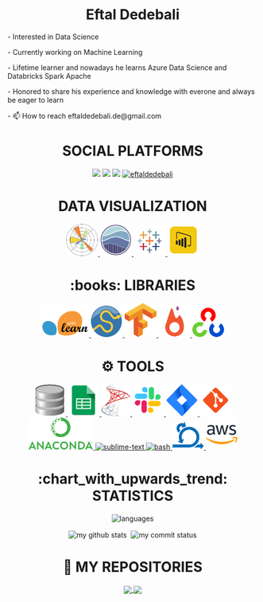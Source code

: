 <div> <h1 align="center"> Eftal Dedebali </h1> </div>
<p>- Interested in Data Science </p>
<p>- Currently working on Machine Learning </p>
<p>- Lifetime learner and nowadays he learns Azure Data Science and Databricks Spark Apache </p>
<p>- Honored to share his experience and knowledge with everone and always be eager to learn </p>
<p>- 📫 How to reach eftaldedebali.de@gmail.com</p>

<div> <h1 align="center"> SOCIAL PLATFORMS </h1> 
<p align="center">
<a href="https://www.linkedin.com/in/eftal-dedebali/"/><img src="https://img.shields.io/badge/linkedin-%230077B5.svg?&style=for-the-badge&logo=linkedin&logoColor=white" /></a>
<a href="mailto:eftaldedebali.de@gmail.com"><img src="https://img.shields.io/badge/gmail-f1f2f6.svg?&style=for-the-badge&logo=gmail&logoColor=red" /></a>
<a href="https://medium.com/@eftaldedebali"><img src="https://img.shields.io/badge/%20-medium-black?&style=for-the-badge&logoColor=white" /></a>
<a href="#"><img src="https://komarev.com/ghpvc/?username=eftaldedebali" alt="eftaldedebali" height="28"/></a>
</p></div>

<div align="center"> <h1 align="center"> DATA VISUALIZATION </h1> </div>
<p align="center">
<a href="#" target="_blank"> <img src="https://github.com/ededebali/ededebali/blob/main/icons/pngegg%20(1).png"/> </a> 
<a href="#" target="_blank"> <img src="https://github.com/ededebali/ededebali/blob/main/icons/seaborn.png" height="64"/> </a>    
<a href="#" target="_blank"> <img src="https://github.com/ededebali/ededebali/blob/main/icons/pngegg%20(22).png"/> </a>  
<a href="#" target="_blank"> <img src="https://github.com/ededebali/ededebali/blob/main/icons/pngegg%20(24).png"/> </a>   
  
<div align="center"> <h1 align="center">:books: LIBRARIES </h1> </div>
<p align="center">
<a href="#" target="_blank"> <img src="https://github.com/ededebali/ededebali/blob/main/icons/pngegg%20(20).png"/> </a>   
<a href="#" target="_blank"> <img src="https://github.com/ededebali/ededebali/blob/main/icons/pngegg%20(2).png"/> </a>                                                     
<a href="#" target="_blank"> <img src="https://github.com/ededebali/ededebali/blob/main/icons/pngegg%20(4).png"/> </a> 
<a href="#" target="_blank"> <img src="https://github.com/ededebali/ededebali/blob/main/icons/pngegg%20(10).png"/> </a>
<a href="#" target="_blank"> <img src="https://github.com/ededebali/ededebali/blob/main/icons/pngegg%20(17).png"/> </a>  
</p>

<div align="center"> <h1 align="center"> ⚙ TOOLS </h1> </div>
<p align="center">
<a href="#" target="_blank"> <img src="https://github.com/ededebali/ededebali/blob/main/icons/pngegg%20(5).png"/> </a> 
<a href="#" target="_blank"> <img src="https://github.com/ededebali/ededebali/blob/main/icons/pngegg%20(12).png"/> </a>  
<a href="#" target="_blank"> <img src="https://github.com/ededebali/ededebali/blob/main/icons/pngegg%20(18).png"/> </a>  
<a href="#" target="_blank"> <img src="https://github.com/ededebali/ededebali/blob/main/icons/icons8-slack-new-64.png"/> </a>                                                
<a href="#" target="_blank"> <img src="https://github.com/ededebali/ededebali/blob/main/icons/icons8-jira-64.png"/> </a>                  
<a href="#" target="_blank"> <img src="https://github.com/ededebali/ededebali/blob/main/icons/icons8-git-64.png"/> </a>
<a href="#" target="_blank"> <img src="https://github.com/ededebali/ededebali/blob/main/icons/pngegg%20(21).png"/> </a>
<a href="#" target="_blank"> <img src="https://cdn.icon-icons.com/icons2/1381/PNG/512/sublimetext_94866.png" alt="sublime-text" height="64"/> </a>
<a href="#" target="_blank"> <img src="https://www.vectorlogo.zone/logos/gnu_bash/gnu_bash-icon.svg" alt="bash" height="64"/> </a>
<a href="#" target="_blank"> <img src="https://github.com/ededebali/ededebali/blob/main/icons/pngegg%20(7).png"/> </a>  
<a href="#" target="_blank"> <img src="https://github.com/ededebali/ededebali/blob/main/icons/icons8-amazon-web-services-64.png"/> </a>                                       <div>                                                                                                                                                                             
  <div align="center"> <h1 align="center"> :chart_with_upwards_trend: STATISTICS </h1> </div>

</p align="center">
<p align="center"><img align="center" src="https://github-readme-stats.vercel.app/api/top-langs/?username=ededebali&theme=algolia&layout=compact" alt="languages" width="50%" >
</p>
<p align="center">
<img align="center" src="https://github-readme-stats.vercel.app/api?username=ededebali&count_private=true&theme=algolia&show_icons=true&hide_border=true" alt="my github stats" width="48%"/>&nbsp;
<img align="center" src="https://github-readme-streak-stats.herokuapp.com/?user=ededebali&theme=algolia" alt="my commit status" width="48.2%"/>
</p>

<div align="center"> <h1 align="center"> 💾 MY REPOSITORIES  </h1> </div>
<p align="center">
<a href="https://github.com/ededebali/CapStone">
  <img align="center" src="https://github-readme-stats.vercel.app/api/pin/?username=ededebali&repo=CapStone&theme=algolia" />
</a>

<a href="https://github.com/ededebali/HandsOn">
  <img align="center" src="https://github-readme-stats.vercel.app/api/pin/?username=ededebali&repo=HandsOn&theme=algolia" />
</a>
</p>
